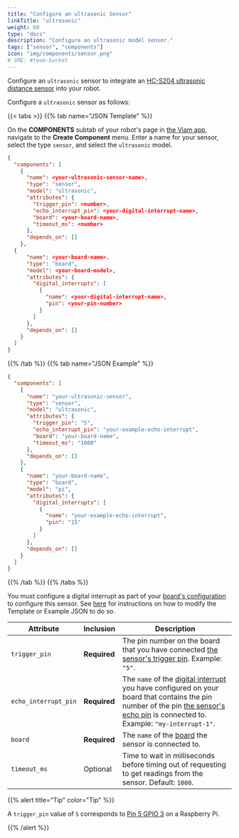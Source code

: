 ```yaml
---
title: "Configure an ultrasonic Sensor"
linkTitle: "ultrasonic"
weight: 60
type: "docs"
description: "Configure an ultrasonic model sensor."
tags: ["sensor", "components"]
icon: "img/components/sensor.png"
# SME: #team-bucket
---
```


Configure an `ultrasonic` sensor to integrate an [HC-S204 ultrasonic distance sensor](https://www.sparkfun.com/products/15569) into your robot.

Configure a `ultrasonic` sensor as follows:

{{< tabs >}}
{{% tab name="JSON Template" %}}

On the **COMPONENTS** subtab of your robot's page in [the Viam app](https://app.viam.com), navigate to the **Create Component** menu.
Enter a name for your sensor, select the type `sensor`, and select the `ultrasonic` model.

```json {class="line-numbers linkable-line-numbers"}
{
  "components": [
    {
      "name": <your-ultrasonic-sensor-name>,
      "type": "sensor",
      "model": "ultrasonic",
      "attributes": {
        "trigger_pin": <number>,
        "echo_interrupt_pin": <your-digital-interrupt-name>,
        "board": <your-board-name>,
        "timeout_ms": <number>
      },
      "depends_on": []
    },
  {
      "name": <your-board-name>,
      "type": "board",
      "model": <your-board-model>,
      "attributes": {
        "digital_interrupts": [
          {
            "name": <your-digital-interrupt-name>,
            "pin": <your-pin-number>
          }
        ]
      },
      "depends_on": []
    }
  ]
}
```

{{% /tab %}}
{{% tab name="JSON Example" %}}

```json {class="line-numbers linkable-line-numbers"}
{
  "components": [
    {
      "name": "your-ultrasonic-sensor",
      "type": "sensor",
      "model": "ultrasonic",
      "attributes": {
        "trigger_pin": "5",
        "echo_interrupt_pin": "your-example-echo-interrupt",
        "board": "your-board-name",
        "timeout_ms": "1000"
      },
      "depends_on": []
    },
    {
      "name": "your-board-name",
      "type": "board",
      "model": "pi",
      "attributes": {
        "digital_interrupts": [
          {
            "name": "your-example-echo-interrupt",
            "pin": "15"
          }
        ]
      },
      "depends_on": []
    }
  ]
}
```

{{% /tab %}}
{{% /tabs %}}

You must configure a digital interrupt as part of your [board's configuration](/components/board/#configuration) to configure this sensor.
See [here](/components/board/#digital-interrupts) for instructions on how to modify the Template or Example JSON to do so.

| Attribute | Inclusion | Description |
| ----------- | -------------- | --------------  |
| `trigger_pin` | **Required** | The pin number on the board that you have connected [the sensor's trigger pin](https://www.sparkfun.com/products/15569). Example: `"5"`. |
| `echo_interrupt_pin` | **Required** | The `name` of the [digital interrupt](/components/board/#digital-interrupts) you have configured on your board that contains the pin number of the pin [the sensor's echo pin](https://www.sparkfun.com/products/15569) is connected to. Example: `"my-interrupt-1"`. |
| `board`  | **Required** | The `name` of the [board](/components/board) the sensor is connected to. |
| `timeout_ms`  | Optional | Time to wait in milliseconds before timing out of requesting to get readings from the sensor. Default: `1000`. |

{{% alert title="Tip" color="Tip" %}}

A `trigger_pin` value of `5` corresponds to [Pin 5 GPIO 3](https://pinout.xyz/pinout/pin5_gpio3) on a Raspberry Pi.

{{% /alert %}}
